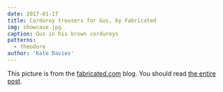 ```yaml
---
date: 2017-01-17
title: Corduroy trousers for Gus, by Fabricated
img: showcase.jpg
caption: Gus in his brown corduroys
patterns:
  - theodore
author: 'Kate Davies'
---
```


This picture is from the [fabricated.com](http://fabrickated.com/) blog. You should read [the entire post](http://fabrickated.com/2017/01/21/manswap-7-finishing-the-brown-corduroy-trousers/).
